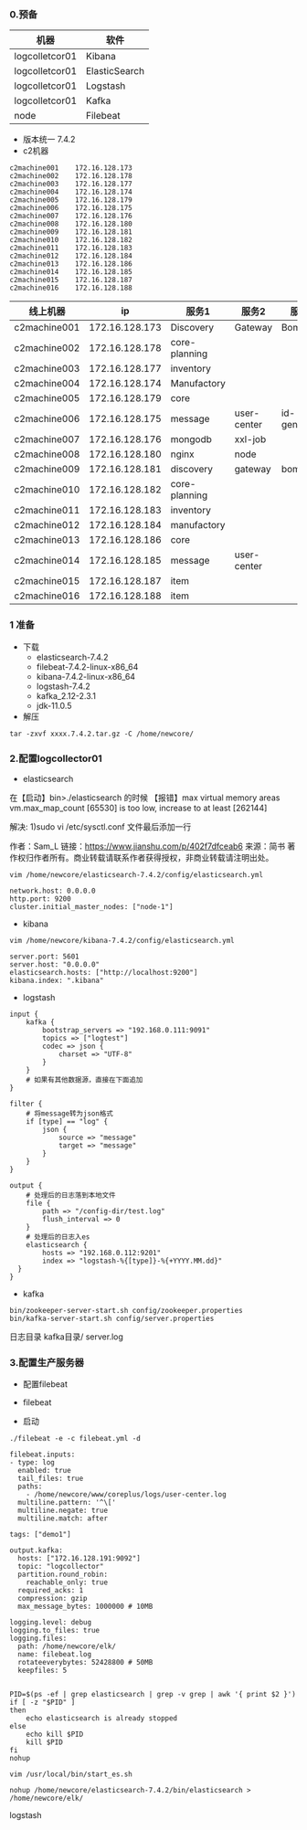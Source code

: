 ### 0.预备


| 机器             | 软件            |
|----------------|---------------|
| logcolletcor01 | Kibana        |
| logcolletcor01 | ElasticSearch |
| logcolletcor01 | Logstash      |
| logcolletcor01 | Kafka         |
| node           | Filebeat      |

- 版本统一 7.4.2
- c2机器
```shell script
c2machine001	172.16.128.173  
c2machine002	172.16.128.178
c2machine003	172.16.128.177
c2machine004	172.16.128.174
c2machine005	172.16.128.179
c2machine006	172.16.128.175
c2machine007	172.16.128.176
c2machine008	172.16.128.180
c2machine009	172.16.128.181
c2machine010	172.16.128.182
c2machine011	172.16.128.183
c2machine012	172.16.128.184
c2machine013	172.16.128.186
c2machine014	172.16.128.185
c2machine015	172.16.128.187
c2machine016	172.16.128.188
```

| 线上机器         | ip                | 服务1            | 服务2          | 服务3           |
|--------------|-------------------|----------------|--------------|---------------|
| c2machine001 | 172\.16\.128\.173 | Discovery      | Gateway      | Bom           |
| c2machine002 | 172\.16\.128\.178 | core\-planning |              |               |
| c2machine003 | 172\.16\.128\.177 | inventory      |              |               |
| c2machine004 | 172\.16\.128\.174 | Manufactory    |              |               |
| c2machine005 | 172\.16\.128\.179 | core           |              |               |
| c2machine006 | 172\.16\.128\.175 | message        | user\-center | id\-generator |
| c2machine007 | 172\.16\.128\.176 | mongodb        | xxl\-job     |               |
| c2machine008 | 172\.16\.128\.180 | nginx          | node         |               |
| c2machine009 | 172\.16\.128\.181 | discovery      | gateway      | bom           |
| c2machine010 | 172\.16\.128\.182 | core\-planning |              |               |
| c2machine011 | 172\.16\.128\.183 | inventory      |              |               |
| c2machine012 | 172\.16\.128\.184 | manufactory    |              |               |
| c2machine013 | 172\.16\.128\.186 | core           |              |               |
| c2machine014 | 172\.16\.128\.185 | message        | user\-center |               |
| c2machine015 | 172\.16\.128\.187 | item           |              |               |
| c2machine016 | 172\.16\.128\.188 | item           |              |               |


### 1 准备

- 下载
    - elasticsearch-7.4.2
    - filebeat-7.4.2-linux-x86_64
    - kibana-7.4.2-linux-x86_64
    - logstash-7.4.2
    - kafka_2.12-2.3.1
    - jdk-11.0.5
- 解压
```shell script
tar -zxvf xxxx.7.4.2.tar.gz -C /home/newcore/
```
### 2.配置logcollector01

- elasticsearch

在【启动】bin>./elasticsearch 的时候
【报错】max virtual memory areas vm.max_map_count [65530] is too low, increase to at least [262144]

解决:
1)sudo vi /etc/sysctl.conf 文件最后添加一行

作者：Sam_L
链接：https://www.jianshu.com/p/402f7dfceab6
来源：简书
著作权归作者所有。商业转载请联系作者获得授权，非商业转载请注明出处。

```shell script
vim /home/newcore/elasticsearch-7.4.2/config/elasticsearch.yml

network.host: 0.0.0.0
http.port: 9200
cluster.initial_master_nodes: ["node-1"]
```

- kibana
```shell script
vim /home/newcore/kibana-7.4.2/config/elasticsearch.yml

server.port: 5601
server.host: "0.0.0.0"
elasticsearch.hosts: ["http://localhost:9200"]
kibana.index: ".kibana"
```
- logstash


```shell script
input {
    kafka {
        bootstrap_servers => "192.168.0.111:9091"
        topics => ["logtest"]
        codec => json {
            charset => "UTF-8"
        }
    }
    # 如果有其他数据源，直接在下面追加
}

filter {
    # 将message转为json格式
    if [type] == "log" {
        json {
            source => "message"
            target => "message"
        }
    }
}

output {
    # 处理后的日志落到本地文件
    file {
        path => "/config-dir/test.log"
        flush_interval => 0
    }
    # 处理后的日志入es
    elasticsearch {
        hosts => "192.168.0.112:9201"
        index => "logstash-%{[type]}-%{+YYYY.MM.dd}"
  }
}

```
- kafka
```shell script
bin/zookeeper-server-start.sh config/zookeeper.properties
bin/kafka-server-start.sh config/server.properties
```
日志目录 kafka目录/ server.log

### 3.配置生产服务器
- 配置filebeat

- filebeat

- 启动


```shell script
./filebeat -e -c filebeat.yml -d 
```

```shell script
filebeat.inputs:
- type: log
  enabled: true
  tail_files: true
  paths:
    - /home/newcore/www/coreplus/logs/user-center.log
  multiline.pattern: '^\['
  multiline.negate: true
  multiline.match: after

tags: ["demo1"]

output.kafka:
  hosts: ["172.16.128.191:9092"]
  topic: "logcollector"
  partition.round_robin:
    reachable_only: true
  required_acks: 1
  compression: gzip
  max_message_bytes: 1000000 # 10MB

logging.level: debug
logging.to_files: true
logging.files:
  path: /home/newcore/elk/
  name: filebeat.log
  rotateeverybytes: 52428800 # 50MB
  keepfiles: 5
  
```


```shell script
PID=$(ps -ef | grep elasticsearch | grep -v grep | awk '{ print $2 }')
if [ -z "$PID" ]
then
    echo elasticsearch is already stopped
else
    echo kill $PID
    kill $PID
fi
nohup 
```



```shell script
vim /usr/local/bin/start_es.sh

nohup /home/newcore/elasticsearch-7.4.2/bin/elasticsearch > /home/newcore/elk/

```


logstash

```shell script


```

